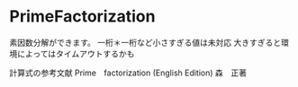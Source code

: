 # PrimeFactorization

素因数分解ができます。
一桁＊一桁など小さすぎる値は未対応
大きすぎると環境によってはタイムアウトするかも

計算式の参考文献
Prime　factorization (English Edition) 森　正著
